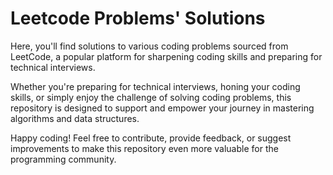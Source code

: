 # Leetcode Problems' Solutions

Here, you'll find solutions to various coding problems sourced from LeetCode, a popular platform for sharpening coding skills and preparing for technical interviews.

Whether you're preparing for technical interviews, honing your coding skills, or simply enjoy the challenge of solving coding problems, this repository is designed to support and empower your journey in mastering algorithms and data structures.

Happy coding! Feel free to contribute, provide feedback, or suggest improvements to make this repository even more valuable for the programming community.